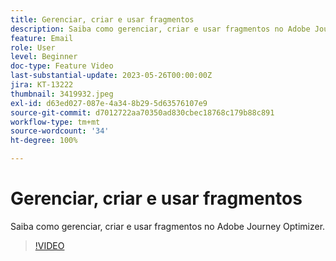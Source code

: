 ```yaml
---
title: Gerenciar, criar e usar fragmentos
description: Saiba como gerenciar, criar e usar fragmentos no Adobe Journey Optimizer.
feature: Email
role: User
level: Beginner
doc-type: Feature Video
last-substantial-update: 2023-05-26T00:00:00Z
jira: KT-13222
thumbnail: 3419932.jpeg
exl-id: d63ed027-087e-4a34-8b29-5d63576107e9
source-git-commit: d7012722aa70350ad830cbec18768c179b88c891
workflow-type: tm+mt
source-wordcount: '34'
ht-degree: 100%

---
```


# Gerenciar, criar e usar fragmentos

Saiba como gerenciar, criar e usar fragmentos no Adobe Journey Optimizer.

>[!VIDEO](https://video.tv.adobe.com/v/3419932/?learn=on)

